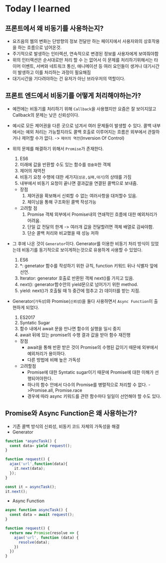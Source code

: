 # Today I learned

## 프론트에서 왜 비동기를 사용하는지?

- 요즈음의 웹의 변화는 단방향의 정보 전달만 하는 페이지에서 사용자와의 상호작용을 하는 흐름으로 넘어온것.
- 주기적으로 발생하는 인터렉션, 연속적으로 변경된 정보를 사용자에게 보여줘야함
- 위의 인터렉션은 순서대로만 처리 할 수 는 없어서 이 문제를 처리하기위해서는 타이머 이벤트, 서버와 네트워크 통신, 애니메이션 등 여러 요인들이 생겨나 대기시간이 발생하고 이를 처리하는 과정이 필요해짐
- 대기시간을 기다려야하는 건 유저가 아닌 브라우저의 역할이다.

## 프론트 엔드에서 비동기를 어떻게 처리해야하는가?

- 예전에는 비동기를 처리하기 위해 `Callback`을 사용했지만 요즘은 잘 보이지않고 Callback의 문제는 낮은 신뢰성이다.
- 예시로 모든 제어권을 다른 곳으로 넘겨서 여러 문제들이 발생할 수 있다. 콜백 내부에서는 예외 처리는 가능할지라도 콜백 호출로 이루어지는 흐름은 외부에서 관찰하거나 제어할 수가 없다. -> `제어의 역전`(Inversion Of Control)
- 위의 문제를 해결하기 위해서 `Promise`가 존재한다.
    1. ES6
    2. 미래에 값을 반환할 수도 있는 함수를 `캡슐화`한 객체
    3. 제어의 재역전
    4. 비동기 요청 수행에 대한 세가지(`성공,실패,대기`)의 상태를 가짐
    5. 내부에서 비동기 요청이 끝나면 결과값을 연결된 콜백으로 보내줌.

  - 장점
    1. 제어권을 확보해서 신뢰할 수 없는 여러사항을 대처할수 있음.
    2. 체이닝을 통해 구조화된 콜백 작성가능
  - 고려할 점
    1. Promise 객체 외부에서 Promise내의 연쇄적인 흐름에 대한 예외처리가 어려움.
    2. 단일 값 전달의 한계 -> 여러개 값을 전달할려면 객체 배열로 감싸야함.
    3. 단순 콜백 처리와 비교했을 때 성능 저하

- 그 후에 나온 것이 `Generator`이다. Generator를 이용한 비동기 처리 방식이 있었는데 비동기를 동기적으로 보이게하는것으로 유용하게 사용할 수 있었다.
  1. ES6
  2. *: genetator 함수를 작성하기 위한 규칙, function 키워드 뒤나 식별자 앞에 선언.
  3. Iterator: generator 호출로 반환된 객체 next()를 가지고 있음.
  4. next(): generator함수안의 yield문으로 넘어가기 위한 method.
  5. yield: next()가 호출될 때 1) 중간에 멈추고 2) 데이터를 받는 지점.

- Generator(`가독성`)와 Promise(`신뢰성`)을 둘다 사용하면서 `Async Function`이 출현하게 되었다.
  1. ES2017
  2. Syntatic Sugar
  3. 함수 내에서 await 문을 만나면 함수의 실행을 일시 중지
  4. await 뒤에 있는 promise의 수행 결과 값을 받아 함수 재진행

  - 장점
    - await을 통해 반환 받은 것이 Promise의 수행된 값이기 때문에 외부에서 예외처리가 용이하다.
    - 다른 방법에 비해 높은 가독성
  - 고려할점
    - Promise에 대한 Syntatic sugar이기 때문에 Promise에 대한 이해가 선행되어야한다.
    - 하나의 함수 안에서 다수의 Promise를 병렬적으로 처리할 수 없다. ->Promise.all, Promise.race
    - 경우에 따라 async 키워드를 관련 함수마다 일일이 선언해야 할 수도 있다.

## Promise와 Async Function은 왜 사용하는가?

- 기존 콜백 방식의 신뢰성, 비동키 코드 자체의 가독성을 해결
- Generator

```javascript
function *asyncTask() {
  const data= yield request();
}

function request() {
  ajax('url',function(data){
    it.next(data);
  });
}

const it = asyncTask();
it.next();
```

- Async Function

```javascript
async function asyncTask() {
  const data = await request();
}

function request() {
  return new Promise(resolve => {
    ajax('url', function (data) {
      resolve(data);
    })
  })
}
```
